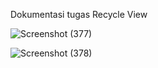 Dokumentasi tugas Recycle View

![Screenshot (377)](https://user-images.githubusercontent.com/101171711/195144419-501735f9-2eb5-465d-9ad7-92ae2bb7accd.png)


![Screenshot (378)](https://user-images.githubusercontent.com/101171711/195144453-84cc4f70-ca9b-4dd5-9944-3d5daa384879.png)
